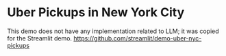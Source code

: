 # Uber Pickups in New York City

This demo does not have any implementation related to LLM; it was copied for the Streamlit demo.
https://github.com/streamlit/demo-uber-nyc-pickups


